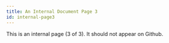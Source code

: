 ```yaml
---
title: An Internal Document Page 3
id: internal-page3
---
```


This is an internal page (3 of 3). It should not appear on Github.
